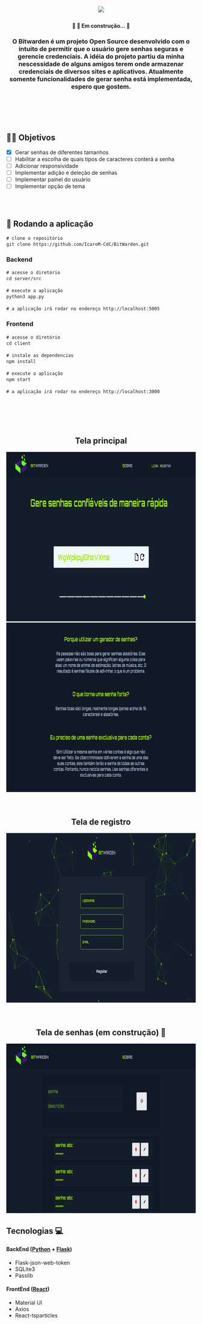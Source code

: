 

<h1 align=center>
<img height="140em" src="https://github.com/IcaroM-CdC/Password-generator/blob/master/web/src/assets/Bitwarden.png" />
</h1>

<h4 align="center"> 
	🚧  🚀 Em construção...  🚧
</h4>

<div align=center>

### O Bitwarden é um projeto **Open Source** desenvolvido com o intuito de permitir que o usuário gere senhas seguras e gerencie credenciais. A idéia do projeto partiu da minha nescessidade de alguns amigos terem onde armazenar credenciais de diversos sites e aplicativos. Atualmente somente funcionalidades de gerar senha está implementada, espero que gostem. 

<div/>
  
<br>
<br>
<br>
<br>
  
  
<div align=left>


## :man_technologist: Objetivos

   
  - [x] Gerar senhas de diferentes tamanhos
  - [ ] Habilitar a escolha de quais tipos de caracteres conterá a senha
  - [ ] Adicionar responsividade
  - [ ] Implementar adição e deleção de senhas
  - [ ] Implementar painel do usuário
  - [ ] Implementar opção de tema
  <br>
  <br>
  

<div/>
	
<div align=left>
  
## 🚀 Rodando a aplicação

	
	# clone o repositório
	git clone https://github.com/IcaroM-CdC/BitWarden.git
	

### Backend	
	# acesse o diretório
	cd server/src
	
	# execute a aplicação
	python3 app.py
	
	# a aplicação irá rodar no endereço http://localhost:5005
	
### Frontend
	
	# acesse o diretório
	cd client

	# instale as dependencias
	npm install
	
	# execute a aplicação
	npm start
	
	# a aplicação irá rodar no endereço http://localhost:3000
	

	
<div/>
	
<div align=center>

<br>
<br>
<br>
<br>

## Tela principal
<img height="450em" src="https://github.com/IcaroM-CdC/BitWarden/blob/master/images/BITWarden-main-page.png" />
<img height="450em" src="https://github.com/IcaroM-CdC/BitWarden/blob/master/images/BITWarden-main-page2.png" />

<br>
<br>
<br>

## Tela de registro
<img height="450em" src="https://github.com/IcaroM-CdC/BitWarden/blob/master/images/BITWarden-login.png" />
  
<br>
<br>
<br>

## Tela de senhas (em construção) :wrench:
<img height="450em" src="https://github.com/IcaroM-CdC/BitWarden/blob/master/images/BITWarden-passwords.png" />

</div>

  
  
<div>
  
## Tecnologias :computer:

#### BackEnd ([Python](https://www.python.org/) + [Flask](https://flask.palletsprojects.com/en/1.1.x/))

- Flask-json-web-token
- SQLite3
- Passlib

#### FrontEnd ([React](https://github.com/facebook/react))

- Material UI
- Axios
- React-tsparticles
<div/>
  
